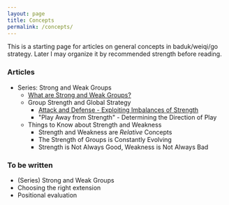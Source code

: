 ```yaml
---
layout: page
title: Concepts
permalink: /concepts/
---
```


This is a starting page for articles on general concepts in baduk/weiqi/go strategy. Later I may organize it by recommended strength before reading.

### Articles

* Series: Strong and Weak Groups
	* [What are Strong and Weak Groups?](/concepts/2021/02/19/strong-weak-groups/)
	* Group Strength and Global Strategy
		* [Attack and Defense -  Exploiting Imbalances of Strength](/concepts/2021/02/20/attack-and-defense/)
		* "Play Away from Strength" - Determining the Direction of Play
	* Things to Know about Strength and Weakness
		* Strength and Weakness are *Relative* Concepts
		* The Strength of Groups is Constantly Evolving
		* Strength is Not Always Good, Weakness is Not Always Bad

### To be written

* (Series) Strong and Weak Groups
* Choosing the right extension
* Positional evaluation
